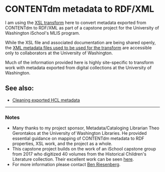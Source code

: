 # CONTENTdm metadata to RDF/XML  

I am using the [XSL transform](CdmToRDFXML.xsl) here to convert metadata exported from CONTENTdm to RDF/XML as part of a capstone project for the University of Washington iSchool's MLIS program.  
  
While the XSL file and associated documentation are being shared openly, the [XML metadata files used to be used for the transform](https://drive.google.com/drive/folders/1rjP59ZSyDvuHaCIoyGJ1AYGPtrsKYHtC?usp=sharing) are accessible only to collaborators at the University of Washington.  
  
Much of the information provided here is highly site-specific to transform work with metadata exported from digital collections at the University of Washington.  

## See also:
- [Cleaning exported HCL metadata](HCLDataCleaning.md)  

---
### Notes
- Many thanks to my project sponsor, Metadata/Cataloging Librarian Theo Gerontakos at the University of Washington Libraries. He provided essential guidance on mapping of CONTENTdm metadata to RDF properties, XSL work, and the project as a whole.
- This capstone project builds on the work of an iSchool capstone group from 2017 who digitized 40 volumes from the Historical Children's Literature collection. Their excellent work can be seen [here](http://viclit.omeka.net/).
- For more information please contact [Ben Riesenberg](mailto:ries07@uw.edu).
